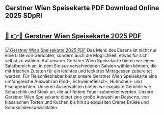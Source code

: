 ## Gerstner Wien Speisekarte PDF Download Online 2025 SDpRI

# <h2><a href="http://gcbrfty.nevu.top/?p=Gerstner+Wien+Speisekarte">🔗 👉🔴 Gerstner Wien Speisekarte 2025 PDF</a></h2>

[![Gerstner Wien Speisekarte 2025 PDF](https://i.imgur.com/dBaPXMq.png)](http://gcbrfty.nevu.top/?p=Gerstner+Wien+Speisekarte)
Das Menü des Essens ist nicht nur eine Liste von Gerichten, sondern auch die Möglichkeit, etwas für sich selbst zu wählen. Auf unserer Gerstner Wien Speisekarte bieten wir einen Salatbereich an, in dem Sie aus verschiedenen Salaten wählen können, die mit frischen Zutaten für ein leichtes und leckeres Mittagessen zubereitet werden. Für Fleischliebhaber bietet unsere Gerstner Wien Speisekarte eine umfangreiche Auswahl an Rind-, Schweinefleisch-, Hühnchen- und Fischgerichten. Unseren Auserwählten bieten wir exquisite Gerichte wie Schaschlik und Steak an, die auf fettem Feuer zubereitet werden. Unsere Gerstner Wien Speisekarte bietet eine große Auswahl an Desserts, von klassischen Torten und Kuchen bis hin zu exquisiten Crème Brûlée und Schokoladenspezialitäten.
